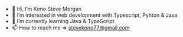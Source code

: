 - 👋 Hi, I’m Kono Steve Morgan
- 👀 I’m interested in web development with Typescript, Pyhton & Java
- 🌱 I’m currently learning Java & TypeScript
- 📫 How to reach me => stevekono77@gmail.com

<!---
Morgan237/Morgan237 is a ✨ special ✨ repository because its `README.md` (this file) appears on your GitHub profile.
You can click the Preview link to take a look at your changes.
--->
